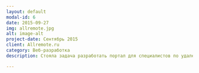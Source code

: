 ```yaml
---
layout: default
modal-id: 6
date: 2015-09-27
img: allremote.jpg
alt: image-alt
project-date: Сентябрь 2015
client: Allremote.ru
category: Веб-разработка
description: Стояла задача разработать портал для специалистов по удаленной работе. Компании могут оставлять заявки на свежие вакансии. Имеется каталог специалистов, желающих работать удаленно. Технологии - Meteor, Javascript, MongoDB

---
```

